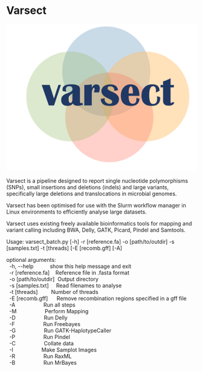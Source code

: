# Varsect

![Varsect logo](lib/varsect_logo.png)

Varsect is a pipeline designed to report single nucleotide polymorphisms (SNPs),
small insertions and deletions (indels) and large variants, specifically large
deletions and translocations in microbial genomes.

Varsect has been optimised for use with the Slurm workflow manager in
Linux environments to efficiently analyse large datasets.

Varsect uses existing freely available bioinformatics tools for mapping and
variant calling including BWA, Delly, GATK, Picard, Pindel and Samtools.

Usage: varsect_batch.py [-h] -r [reference.fa] -o [path/to/outdir] -s [samples.txt] -t [threads] [-E [recomb.gff] [-A] 

optional arguments:  
&nbsp;&nbsp;-h, --help&nbsp;&nbsp;&nbsp;&nbsp;&nbsp;&nbsp;&nbsp;&nbsp;&nbsp;&nbsp;&nbsp;show this help message and exit  
&nbsp;&nbsp;-r [reference.fa]&nbsp;&nbsp;&nbsp;&nbsp;Reference file in .fasta format  
&nbsp;&nbsp;-o [path/to/outdir]&nbsp;&nbsp;Output directory  
&nbsp;&nbsp;-s [samples.txt]&nbsp;&nbsp;&nbsp;&nbsp;&nbsp;Read filenames to analyse  
&nbsp;&nbsp;-t [threads]&nbsp;&nbsp;&nbsp;&nbsp;&nbsp;&nbsp;&nbsp;&nbsp;&nbsp;Number of threads  
&nbsp;&nbsp;-E [recomb.gff]&nbsp;&nbsp;&nbsp;&nbsp;&nbsp;&nbsp;Remove recombination regions specified in a gff file  
&nbsp;&nbsp;-A&nbsp;&nbsp;&nbsp;&nbsp;&nbsp;&nbsp;&nbsp;&nbsp;&nbsp;&nbsp;&nbsp;&nbsp;&nbsp;&nbsp;&nbsp;&nbsp;&nbsp;&nbsp;&nbsp;Run all steps  
&nbsp;&nbsp;-M&nbsp;&nbsp;&nbsp;&nbsp;&nbsp;&nbsp;&nbsp;&nbsp;&nbsp;&nbsp;&nbsp;&nbsp;&nbsp;&nbsp;&nbsp;&nbsp;&nbsp;&nbsp;&nbsp;Perform Mapping  
&nbsp;&nbsp;-D&nbsp;&nbsp;&nbsp;&nbsp;&nbsp;&nbsp;&nbsp;&nbsp;&nbsp;&nbsp;&nbsp;&nbsp;&nbsp;&nbsp;&nbsp;&nbsp;&nbsp;&nbsp;&nbsp;Run Delly  
&nbsp;&nbsp;-F&nbsp;&nbsp;&nbsp;&nbsp;&nbsp;&nbsp;&nbsp;&nbsp;&nbsp;&nbsp;&nbsp;&nbsp;&nbsp;&nbsp;&nbsp;&nbsp;&nbsp;&nbsp;&nbsp;Run Freebayes  
&nbsp;&nbsp;-G&nbsp;&nbsp;&nbsp;&nbsp;&nbsp;&nbsp;&nbsp;&nbsp;&nbsp;&nbsp;&nbsp;&nbsp;&nbsp;&nbsp;&nbsp;&nbsp;&nbsp;&nbsp;&nbsp;Run GATK-HaplotypeCaller  
&nbsp;&nbsp;-P&nbsp;&nbsp;&nbsp;&nbsp;&nbsp;&nbsp;&nbsp;&nbsp;&nbsp;&nbsp;&nbsp;&nbsp;&nbsp;&nbsp;&nbsp;&nbsp;&nbsp;&nbsp;&nbsp;Run Pindel  
&nbsp;&nbsp;-C&nbsp;&nbsp;&nbsp;&nbsp;&nbsp;&nbsp;&nbsp;&nbsp;&nbsp;&nbsp;&nbsp;&nbsp;&nbsp;&nbsp;&nbsp;&nbsp;&nbsp;&nbsp;&nbsp;Collate data  
&nbsp;&nbsp;-I&nbsp;&nbsp;&nbsp;&nbsp;&nbsp;&nbsp;&nbsp;&nbsp;&nbsp;&nbsp;&nbsp;&nbsp;&nbsp;&nbsp;&nbsp;&nbsp;&nbsp;&nbsp;&nbsp;Make Samplot Images  
&nbsp;&nbsp;-R&nbsp;&nbsp;&nbsp;&nbsp;&nbsp;&nbsp;&nbsp;&nbsp;&nbsp;&nbsp;&nbsp;&nbsp;&nbsp;&nbsp;&nbsp;&nbsp;&nbsp;&nbsp;&nbsp;Run RaxML  
&nbsp;&nbsp;-B&nbsp;&nbsp;&nbsp;&nbsp;&nbsp;&nbsp;&nbsp;&nbsp;&nbsp;&nbsp;&nbsp;&nbsp;&nbsp;&nbsp;&nbsp;&nbsp;&nbsp;&nbsp;&nbsp;Run MrBayes  
